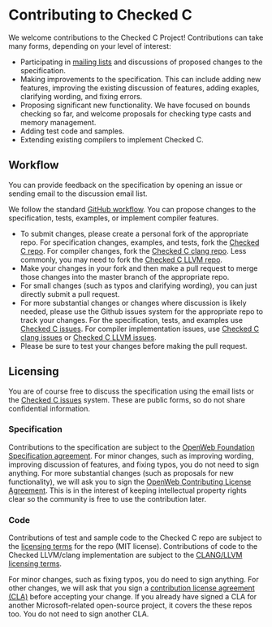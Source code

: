 # Contributing to Checked C

We welcome contributions to the Checked C Project!   Contributions can take many forms, depending
on your level of interest:

* Participating in [mailing lists](https://github.com/Microsoft/CheckedC/blob/master/MAILING-LISTS.md) and discussions
  of proposed changes to the specification.
* Making improvements to the specification.  This can include adding new features, improving the existing discussion
of features, adding exaples, clarifying wording, and fixing errors.
* Proposing significant new functionality.  We have focused on bounds checking so far, and welcome proposals
for checking type casts and memory management.
* Adding test code and samples.
* Extending existing compilers to implement Checked C.

## Workflow

You can provide feedback on the specification by opening an issue or sending email to the discussion email list.  

We follow the standard [GitHub workflow](https://guides.github.com/introduction/flow/).  You can propose changes
to the specification, tests, examples, or implement compiler features.

 - To submit changes, please create a personal fork of the appropriate repo.  For specification changes,
   examples, and tests, fork the  [Checked C repo](https://github.com/Microsoft/checkedc).   For compiler
   changes, fork the [Checked C clang repo](https://github.com/Microsoft/checkedc-clang).   Less commonly,
   you may need to fork the [Checked C LLVM repo](https://github.com/Microsoft/checkc-llvm).
-  Make your changes in  your fork and then make a pull request to merge those changes into  the master branch of the appropriate
   repo.
 - For small changes (such as typos and clarifying wording), you can just directly submit a pull request.
 - For more substantial changes or changes where discussion is likely needed, please use the Github issues 
   system for the appropriate repo to track your changes.   For the specification, tests, and examples use
 [Checked C issues](https://github.com/Microsoft/checkedc/issues).
   For compiler implementation issues, use [Checked C clang issues](https://github.com/Microsoft/checkedc-clang) or
   [Checked C LLVM issues](https://github.com/Microsoft/checkedc-llvm). 
 - Please be sure to test your changes before making the pull request. 

## Licensing

You are of course free to discuss the specification using the email lists or the 
[Checked C issues](https://github.com/Microsoft/CheckedC/issues) system. These are public forms, so do not
share confidential information.

### Specification
Contributions to the specification are subject to the 
[OpenWeb Foundation Specification agreement](http://www.openwebfoundation.org/legal/the-owf-1-0-agreements/owfa-1-0). 
For minor changes, such as 
improving wording, improving discussion of features, and fixing typos, you do not need to sign anything. 
For more substantial changes (such as proposals for new functionality), we will ask you to sign the
[OpenWeb Contributing License Agreement](http://www.openwebfoundation.org/legal/the-owf-1-0-agreements/owf-contributor-license-agreement-1-0---copyright-and-patent).
This is in the interest of keeping intellectual property rights clear so the community is free
to use the contribution later.

### Code

Contributions of test and sample code to the Checked C repo are subject to the
[licensing terms](https://github.com/Microsoft/CheckedC/blob/master/LICENSE.txt)
for the repo (MIT license).  Contributions of code to the Checked LLVM/clang implementation are
subject to the [CLANG/LLVM licensing terms](https://github.com/Microsoft/checkedc-clang/blob/master/LICENSE.txt).

For minor changes, such as fixing typos, you do need to sign anything. For other changes, we will ask that you 
sign a [contribution license agreement (CLA)](https://cla.microsoft.com/) before accepting your change. 
If you already have signed a CLA for another Microsoft-related open-source project, it covers the these repos too.
You do not need to sign another CLA.

